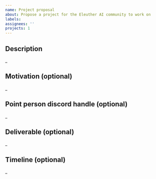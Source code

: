 ```yaml
---
name: Project proposal
about: Propose a project for the Eleuther AI community to work on
labels: 
assignees: ''
projects: 1
---
```


## Description

_ 

## Motivation (optional)

_ 

## Point person discord handle (optional)

_ 

## Deliverable (optional)

_ 

## Timeline (optional)

_ 
